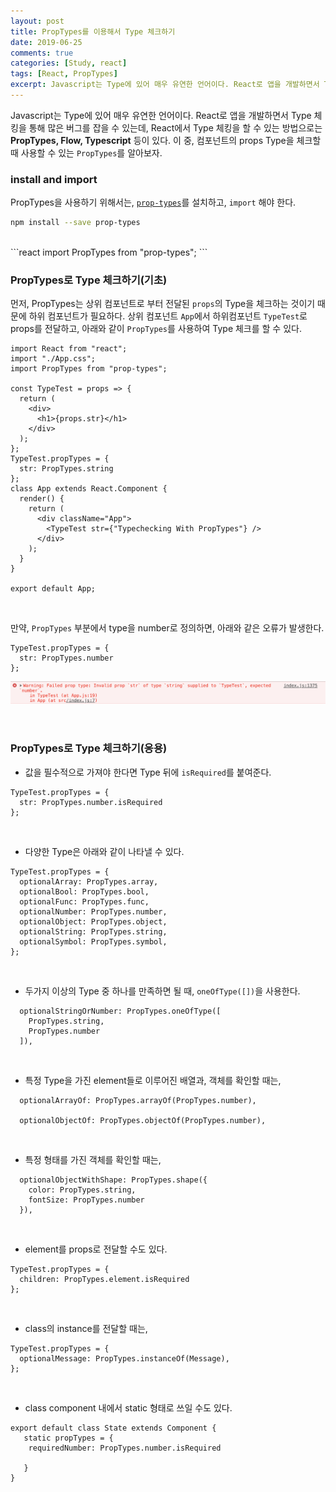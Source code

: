```yaml
---
layout: post
title: PropTypes를 이용해서 Type 체크하기
date: 2019-06-25
comments: true
categories: [Study, react]
tags: [React, PropTypes]
excerpt: Javascript는 Type에 있어 매우 유연한 언어이다. React로 앱을 개발하면서 Type 체킹을 통해 많은 버그를 잡을 수 있는데, React에서 Type 체킹을 할 수 있는 방법으로는 PropTypes, Flow, Typescrip 등이 있다. 이 중, 컴포넌트의 props Type을 체크할 때 사용할 수 있는 PropTypes를 알아보자.
---
```


Javascript는 Type에 있어 매우 유연한 언어이다. React로 앱을 개발하면서 Type 체킹을 통해 많은 버그를 잡을 수 있는데, React에서 Type 체킹을 할 수 있는 방법으로는 **PropTypes, Flow, Typescript** 등이 있다. 이 중, 컴포넌트의 props Type을 체크할 때 사용할 수 있는 `PropTypes`를 알아보자.

### install and import

PropTypes을 사용하기 위해서는, [`prop-types`](https://www.npmjs.com/package/prop-types)를 설치하고, `import` 해야 한다.

```bash
npm install --save prop-types
```

<br>
```react
import PropTypes from "prop-types";
```
<br>

### PropTypes로 Type 체크하기(기초)

먼저, PropTypes는 상위 컴포넌트로 부터 전달된 `props`의 Type을 체크하는 것이기 때문에 하위 컴포넌트가 필요하다.
상위 컴포넌트 `App`에서 하위컴포넌트 `TypeTest`로 props를 전달하고, 아래와 같이 `PropTypes`를 사용하여 Type 체크를 할 수 있다.

```react
import React from "react";
import "./App.css";
import PropTypes from "prop-types";

const TypeTest = props => {
  return (
    <div>
      <h1>{props.str}</h1>
    </div>
  );
};
TypeTest.propTypes = {
  str: PropTypes.string
};
class App extends React.Component {
  render() {
    return (
      <div className="App">
        <TypeTest str={"Typechecking With PropTypes"} />
      </div>
    );
  }
}

export default App;
```

<br>

만약, `PropTypes` 부분에서 type을 number로 정의하면, 아래와 같은 오류가 발생한다.

```react
TypeTest.propTypes = {
  str: PropTypes.number
};
```

![PropTypes error](/images/type_error.png "PropTypes error")

<br>

### PropTypes로 Type 체크하기(응용)

- 값을 필수적으로 가져야 한다면 Type 뒤에 `isRequired`를 붙여준다.

```react
TypeTest.propTypes = {
  str: PropTypes.number.isRequired
};
```

<br>

- 다양한 Type은 아래와 같이 나타낼 수 있다.

```react
TypeTest.propTypes = {
  optionalArray: PropTypes.array,
  optionalBool: PropTypes.bool,
  optionalFunc: PropTypes.func,
  optionalNumber: PropTypes.number,
  optionalObject: PropTypes.object,
  optionalString: PropTypes.string,
  optionalSymbol: PropTypes.symbol,
};
```

<br>

- 두가지 이상의 Type 중 하나를 만족하면 될 때, `oneOfType([])`을 사용한다.

```react
  optionalStringOrNumber: PropTypes.oneOfType([
    PropTypes.string,
    PropTypes.number
  ]),
```

<br>

- 특정 Type을 가진 element들로 이루어진 배열과, 객체를 확인할 때는,

```react
  optionalArrayOf: PropTypes.arrayOf(PropTypes.number),

  optionalObjectOf: PropTypes.objectOf(PropTypes.number),
```

<br>

- 특정 형태를 가진 객체를 확인할 때는,

```react
  optionalObjectWithShape: PropTypes.shape({
    color: PropTypes.string,
    fontSize: PropTypes.number
  }),
```

<br>

- element를 props로 전달할 수도 있다.

```react
TypeTest.propTypes = {
  children: PropTypes.element.isRequired
};
```

<br>

- class의 instance를 전달할 때는,

```react
TypeTest.propTypes = {
  optionalMessage: PropTypes.instanceOf(Message),
};
```

<br>

- class component 내에서 static 형태로 쓰일 수도 있다.

```react
export default class State extends Component {
   static propTypes = {
    requiredNumber: PropTypes.number.isRequired

   }
}
```

<br>
